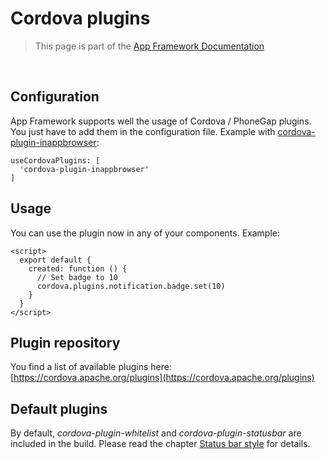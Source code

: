 # Cordova plugins

> This page is part of the [App Framework Documentation](../DOCUMENTATION.md)

<br />

## Configuration

App Framework supports well the usage of Cordova / PhoneGap plugins. You just have to add them in the configuration file. Example with [cordova-plugin-inappbrowser](https://www.npmjs.com/package/cordova-plugin-inappbrowser):

```
useCordovaPlugins: [
  'cordova-plugin-inappbrowser'
]
```

## Usage

You can use the plugin now in any of your components. Example:

```
<script>
  export default {
    created: function () {
      // Set badge to 10
      cordova.plugins.notification.badge.set(10)
    }
  }
</script>
```

## Plugin repository

You find a list of available plugins here: [https://cordova.apache.org/plugins](https://cordova.apache.org/plugins)

## Default plugins

By default, *cordova-plugin-whitelist* and *cordova-plugin-statusbar* are included in the build. Please read the chapter [Status bar style](status-bar-style.md) for details.
